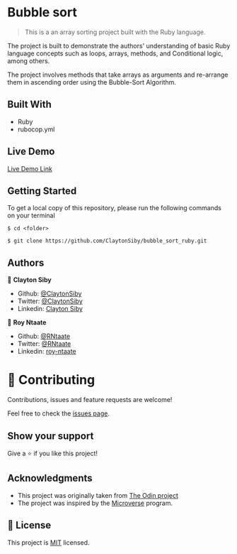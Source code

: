 # Bubble sort
>This is a an array sorting project built with the Ruby language.

The project is built to demonstrate the authors' understanding of basic Ruby language concepts such as loops, arrays, methods, and Conditional logic, among others.

The project involves methods that take arrays as arguments and re-arrange them in ascending order using the Bubble-Sort Algorithm.


## Built With
- Ruby
- rubocop.yml

## Live Demo

[Live Demo Link](https://repl.it/@ClaytonSiby/bubblesortruby#bubble_sort.rb )

## Getting Started
To get a local copy of this repository, please run the following commands on your terminal

```
$ cd <folder>
```

```
$ git clone https://github.com/ClaytonSiby/bubble_sort_ruby.git
```

## Authors

👤 **Clayton Siby**

- Github: [@ClaytonSiby](https://github.com/ClaytonSiby)
- Twitter: [@ClaytonSiby](https://twitter.com/ClaytonSiby)
- Linkedin: [Clayton Siby](https://www.linkedin.com/in/clayton-siby-48a8a0183/)

👤 **Roy Ntaate**

- Github: [@RNtaate](https://github.com/RNtaate)
- Twitter: [@RNtaate](https://twitter.com/RNtaate)
- Linkedin: [roy-ntaate](https://linkedin.com/in/roy-ntaate)


# 🤝 Contributing

Contributions, issues and feature requests are welcome!

Feel free to check the [issues page](https://github.com/ClaytonSiby/bubble_sort_ruby/issues).

## Show your support

Give a ⭐️ if you like this project!

## Acknowledgments

- This project was originally taken from [The Odin project](https://www.theodinproject.com/courses/ruby-programming/lessons/bubble-sort)
- The project was inspired by the [Microverse](https://www.microverse.org/) program.

## 📝 License

This project is [MIT](lic.url) licensed.
